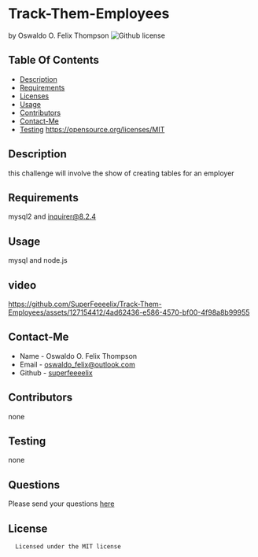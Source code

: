 # Track-Them-Employees
 by Oswaldo O. Felix Thompson
  ![Github license](https://img.shields.io/badge/license-MIT-blue.svg)
  ## Table Of Contents
  * [Description](#description)
  * [Requirements](#requirements)
  * [Licenses](#licenses)
  * [Usage](#usage)
  * [Contributors](#contributors)
  * [Contact-Me](#contact-me)
  * [Testing](#testing)
  https://opensource.org/licenses/MIT
  ## Description
  this challenge will involve the show of creating tables for an employer
  ## Requirements
  mysql2 and inquirer@8.2.4
  ## Usage
  mysql and node.js
  ## video
 

https://github.com/SuperFeeeelix/Track-Them-Employees/assets/127154412/4ad62436-e586-4570-bf00-4f98a8b99955


  
  ## Contact-Me
  * Name - Oswaldo O. Felix Thompson
  * Email - oswaldo_felix@outlook.com
  * Github - [superfeeeelix](https://github.com/superfeeeelix/)
  ## Contributors
  none
  ## Testing
  none
  ## Questions
  Please send your questions [here](malito:oswaldo_felix@outlook.com)
  ## License
      
      Licensed under the MIT license
